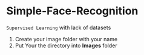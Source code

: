 # Simple-Face-Recognition

```Supervised Learning``` with lack of datasets

1. Create your image folder with your name
2. Put Your the directory into **Images** folder

